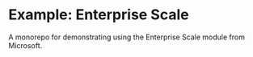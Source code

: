 # Example: Enterprise Scale

A monorepo for demonstrating using the Enterprise Scale module from Microsoft.
